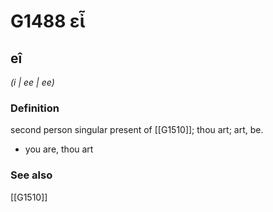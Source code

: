 # G1488 εἶ

## eî

_(i | ee | ee)_

### Definition

second person singular present of [[G1510]]; thou art; art, be.

- you are, thou art

### See also

[[G1510]]

